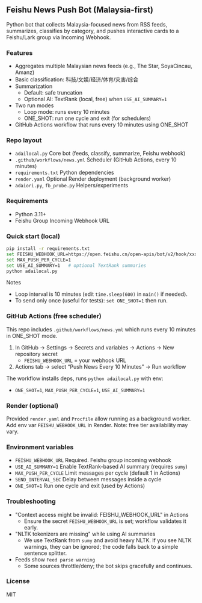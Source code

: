 ## Feishu News Push Bot (Malaysia-first)

Python bot that collects Malaysia-focused news from RSS feeds, summarizes, classifies by category, and pushes interactive cards to a Feishu/Lark group via Incoming Webhook.

### Features
- Aggregates multiple Malaysian news feeds (e.g., The Star, SoyaCincau, Amanz)
- Basic classification: 科技/文娱/经济/体育/灾害/综合
- Summarization
  - Default: safe truncation
  - Optional AI: TextRank (local, free) when `USE_AI_SUMMARY=1`
- Two run modes
  - Loop mode: runs every 10 minutes
  - ONE_SHOT: run one cycle and exit (for schedulers)
- GitHub Actions workflow that runs every 10 minutes using ONE_SHOT

### Repo layout
- `adailocal.py`  Core bot (feeds, classify, summarize, Feishu webhook)
- `.github/workflows/news.yml`  Scheduler (GitHub Actions, every 10 minutes)
- `requirements.txt`  Python dependencies
- `render.yaml`  Optional Render deployment (background worker)
- `adaiori.py`, `fb_probe.py`  Helpers/experiments

### Requirements
- Python 3.11+
- Feishu Group Incoming Webhook URL

### Quick start (local)
```bash
pip install -r requirements.txt
set FEISHU_WEBHOOK_URL=https://open.feishu.cn/open-apis/bot/v2/hook/xxxxxxxx   # Windows PowerShell use $env:FEISHU_WEBHOOK_URL
set MAX_PUSH_PER_CYCLE=1
set USE_AI_SUMMARY=1   # optional TextRank summaries
python adailocal.py
```

Notes
- Loop interval is 10 minutes (edit `time.sleep(600)` in `main()` if needed).
- To send only once (useful for tests): `set ONE_SHOT=1` then run.

### GitHub Actions (free scheduler)
This repo includes `.github/workflows/news.yml` which runs every 10 minutes in ONE_SHOT mode.
1) In GitHub → Settings → Secrets and variables → Actions → New repository secret
   - `FEISHU_WEBHOOK_URL` = your webhook URL
2) Actions tab → select “Push News Every 10 Minutes” → Run workflow

The workflow installs deps, runs `python adailocal.py` with env:
- `ONE_SHOT=1`, `MAX_PUSH_PER_CYCLE=1`, `USE_AI_SUMMARY=1`

### Render (optional)
Provided `render.yaml` and `Procfile` allow running as a background worker. Add env var `FEISHU_WEBHOOK_URL` in Render. Note: free tier availability may vary.

### Environment variables
- `FEISHU_WEBHOOK_URL`  Required. Feishu group incoming webhook
- `USE_AI_SUMMARY=1`    Enable TextRank-based AI summary (requires `sumy`)
- `MAX_PUSH_PER_CYCLE`  Limit messages per cycle (default 1 in Actions)
- `SEND_INTERVAL_SEC`   Delay between messages inside a cycle
- `ONE_SHOT=1`          Run one cycle and exit (used by Actions)

### Troubleshooting
- "Context access might be invalid: FEISHU_WEBHOOK_URL" in Actions
  - Ensure the secret `FEISHU_WEBHOOK_URL` is set; workflow validates it early.
- "NLTK tokenizers are missing" while using AI summaries
  - We use TextRank from `sumy` and avoid heavy NLTK. If you see NLTK warnings, they can be ignored; the code falls back to a simple sentence splitter.
- Feeds show `Feed parse warning`
  - Some sources throttle/deny; the bot skips gracefully and continues.

### License
MIT


